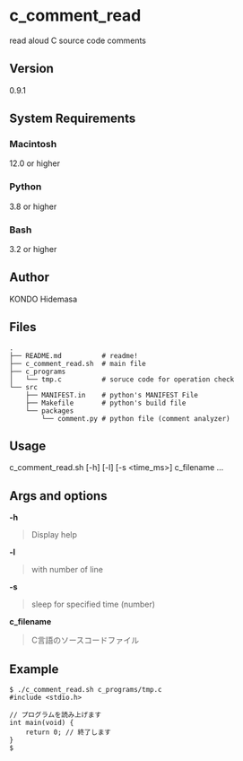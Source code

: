 # c_comment_read
read aloud C source code comments

## Version
0.9.1

## System Requirements
### Macintosh  
12.0 or higher
### Python
3.8 or higher
### Bash
3.2 or higher  

## Author
KONDO Hidemasa

## Files
```
.
├── README.md          # readme!
├── c_comment_read.sh  # main file
├── c_programs
│   └── tmp.c          # soruce code for operation check
└── src
    ├── MANIFEST.in    # python's MANIFEST File
    ├── Makefile       # python's build file
    └── packages
        └── comment.py # python file (comment analyzer)
```

## Usage
c_comment_read.sh [-h] [-l] [-s <time_ms>] c_filename ...  

## Args and options
**-h**  
> Display help  

**-l**  
> with number of line  

**-s**
> sleep for specified time (number)

**c_filename**  
> C言語のソースコードファイル  

## Example
```terminal
$ ./c_comment_read.sh c_programs/tmp.c
#include <stdio.h>

// プログラムを読み上げます
int main(void) {
    return 0; // 終了します
}
$
```
